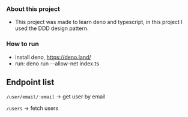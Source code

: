 ### About this project

- This project was made to learn deno and typescript, in this project I used the DDD design pattern.

### How to run
- install deno, https://deno.land/
- run: deno run --allow-net index.ts

## Endpoint list
``/user/email/:email`` -> get user by email

``/users`` -> fetch users